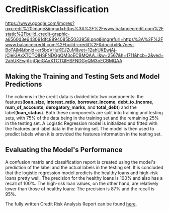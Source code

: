 # CreditRiskClassification

https://www.google.com/imgres?q=credit%20image&imgurl=https%3A%2F%2Fwww.balancecredit.com%2Fstatic%2Fbuild_credit-graphic-a6560d3e643091dfc8894085b5033958.png&imgrefurl=https%3A%2F%2Fwww.balancecredit.com%2Fbuild-credit%2F&docid=l6u7nes-BoTAjM&tbnid=er5bqVHuKEJZuM&vet=12ahUKEwjAj-jCjeiGAxXTCTQIHSFNDGgQM3oECBMQAA..i&w=2567&h=1711&hcb=2&ved=2ahUKEwjAj-jCjeiGAxXTCTQIHSFNDGgQM3oECBMQAA


## Making the Training and Testing Sets and Model Predictions

The columns in the credit data is divided into two components: the features(**loan_size**, **interest_ratio**, **borrower_income**, **debt_to_income**, **num_of_accounts**, **derogatory_marks**, and **total_debt**) and the label(**loan_status**). Both these components are split into training and testing sets, with 75% of the data being in the training set and the remaining 25% in the testing set. A Logistic Regression model is initialized and fitted with the features and label data in the training set. The model is then used to predict labels when it is provided the features information in the testing set. 


## Evaluating the Model's Performance 

A confusion matrix and classification report is created using the model's prediction of the label and the actual labels in the testing set. It is concluded that the logistic regression model predicts the healthy loans and high-risk loans pretty well. The precision for the healthy loans is 100% and also has a recall of 100%. The high-risk loan values, on the other hand, are relatively lower than those of healthy loans: The precision is 87% and the recall is 95%.


The fully written Credit Risk Analysis Report can be found [here](https://github.com/palraval/CreditRiskClassification/blob/main/report.md).

